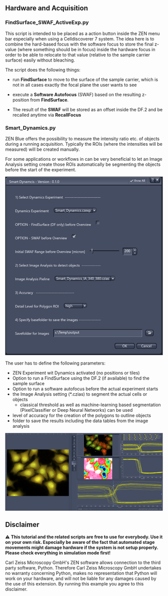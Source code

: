 ## Hardware and Acquisition

### FindSurface_SWAF_ActiveExp.py

This script is intended to be placed as a action button inside the ZEN menu bar especially when using a Celldiscoverer 7 system. The idea here is to combine the hard-based focus with the software focus to store the final z-value (where something should be in focus) inside the hardware focus in order to be able to relocate to that value (relative to the sample carrier surface) easily without bleaching.

The script does the following things:

* run **FindSurface** to move to the surface of the sample carrier, which is not in all cases exactly the focal plane the user wants to see

* execute a **Software Autofocus** (SWAF) based on the resulting z-position from **FindSurface**.

* The result of the **SWAF** will be stored as an offset inside the DF.2 and be recalled anytime via **RecallFocus**

### Smart_Dynamics.py

ZEN Blue offers the possibility to measure the intensity ratio etc. of objects during a running acquisition. Typically the ROIs (where the intensities will be measured) will be created manually.

For some applications or workflows in can be very beneficial to let an Image Analysis setting create those ROIs automatically be segmenting the objects before the start of the experiment.

<p><img src="./images/smart_dynamics1.png" title="Smart Dynamics - User Interface" width="600"></p>

The user has to define the following parameters:

* ZEN Experiment wit Dynamics activated (no positions or tiles)
* Option to run a FindSurface using the DF.2 (if available) to find the sample surface
* Option to run a software autofocus before the actual experiment starts
* the Image Analysis setting (*.czias) to segment the actual cells or objects
  * classical threshold as well as machine-learning based segmentation (PixelClassifier or Deep Neural Networks) can be used
* level of accuracy for the creation of the polygons to outline objects
* folder to save the results including the data tables from the image analysis

<p><img src="./images/smart_dynamics2.png" title="Smart Dynamics - Result in ZEN Blue" width="1200"></p>

## Disclaimer

:warning: **This tutorial and the related scripts are free to use for everybody. Use it on your own risk. Especially be aware of the fact that automated stage movements might damage hardware if the system is not setup properly. Please check everything in simulation mode first!**

Carl Zeiss Microscopy GmbH's ZEN software allows connection to the third party software, Python. Therefore Carl Zeiss Microscopy GmbH undertakes no warranty concerning Python, makes no representation that Python will work on your hardware, and will not be liable for any damages caused by the use of this extension. By running this example you agree to this disclaimer.

